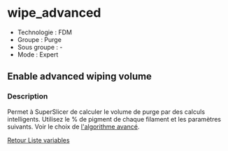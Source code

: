 # wipe_advanced

* Technologie : FDM
* Groupe : Purge
* Sous groupe : -
* Mode : Expert

## Enable advanced wiping volume

### Description

Permet à SuperSlicer de calculer le volume de purge par des calculs intelligents. Utilisez le % de pigment de chaque filament et les paramètres suivants.
Voir le choix de [ l'algorithme avancé](wipe_advanced_algo.md).

[Retour Liste variables](variable_list.md)